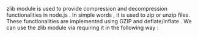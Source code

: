 zlib module is used to provide compression and decompression functionalities in node.js .
In simple words , it is used to zip or unzip files.
These functionalities are implemented using GZIP and deflate/inflate .
We can use the zlib module via requiring it in the following way :